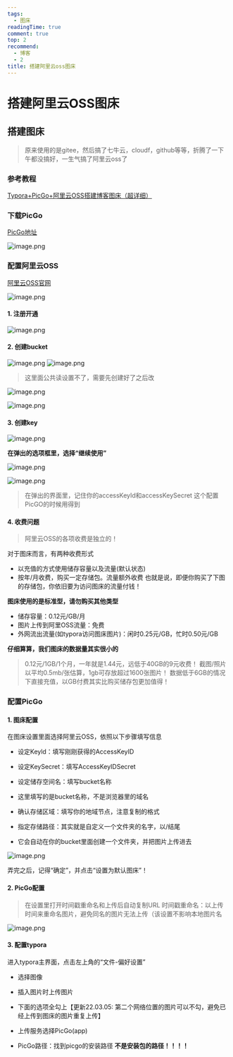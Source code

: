 ```yaml
---
tags:
  - 图床
readingTime: true
comment: true
top: 2
recommend:
  - 博客
  - 2
title: 搭建阿里云oss图床
---
```

# 搭建阿里云OSS图床
## 搭建图床

> 原来使用的是gitee，然后搞了七牛云，cloudf，github等等，折腾了一下午都没搞好，一生气搞了阿里云oss了

### 参考教程

[Typora+PicGo+阿里云OSS搭建博客图床（超详细）](https://blog.csdn.net/muxuen/article/details/122441469)

### 下载PicGo

[PicGo地址](https://github.com/Molunerfinn/PicGo/releases)

![image.png](https://imgsbo.oss-cn-shanghai.aliyuncs.com/undefined20250506194707652.png)

### 配置阿里云OSS

[阿里云OSS官网](https://www.aliyun.com/product/oss)

![image.png](https://imgsbo.oss-cn-shanghai.aliyuncs.com/undefined20250506195141297.png)

#### 1. 注册开通

![image.png](https://imgsbo.oss-cn-shanghai.aliyuncs.com/undefined20250506195223666.png)
#### 2. 创建bucket

![image.png](https://imgsbo.oss-cn-shanghai.aliyuncs.com/undefined20250506195241361.png)
![image.png](https://imgsbo.oss-cn-shanghai.aliyuncs.com/undefined20250506195437184.png)


>这里面公共读设置不了，需要先创建好了之后改

![image.png](https://imgsbo.oss-cn-shanghai.aliyuncs.com/undefined20250506195544893.png)

![image.png](https://imgsbo.oss-cn-shanghai.aliyuncs.com/undefined20250506195653050.png)

#### 3. 创建key

![image.png](https://imgsbo.oss-cn-shanghai.aliyuncs.com/undefined20250506195848396.png)

**在弹出的选项框里，选择“继续使用”**

![image.png](https://imgsbo.oss-cn-shanghai.aliyuncs.com/undefined20250506195903929.png)


![image.png](https://imgsbo.oss-cn-shanghai.aliyuncs.com/undefined20250506195919508.png)

>在弹出的界面里，记住你的accessKeyId和accessKeySecret
>这个配置PicGO的时候用得到

#### 4. 收费问题

>阿里云OSS的各项收费是独立的！

对于图床而言，有两种收费形式
- 以充值的方式使用储存容量以及流量(默认状态)
- 按年/月收费，购买一定存储包。流量额外收费
也就是说，即便你购买了下图的存储包，你依旧要为访问图床的流量付钱！

**图床使用的是标准型，请勿购买其他类型**

- 储存容量：0.12元/GB/月
- 图片上传到阿里OSS流量：免费
- 外网流出流量(如typora访问图床图片)：闲时0.25元/GB，忙时0.50元/GB

**仔细算算，我们图床的数据量其实很小的**

> 0.12元/1GB/1个月，一年就是1.44元，远低于40GB的9元收费！
   截图/照片以平均0.5mb/张估算，1gb可存放超过1600张图片！
   数据低于6GB的情况下直接充值，以GB付费其实比购买储存包更加值得！


### 配置PicGo

#### 1. 图床配置

在图床设置里面选择阿里云OSS，依照以下步骤填写信息

- 设定Keyld：填写刚刚获得的AccessKeyID

- 设定KeySecret：填写AccessKeyIDSecret

- 设定储存空间名：填写bucket名称

- 这里填写的是bucket名称，不是浏览器里的域名

- 确认存储区域：填写你的地域节点，注意复制的格式

- 指定存储路径：其实就是自定义一个文件夹的名字，以/结尾

- 它会自动在你的bucket里面创建一个文件夹，并把图片上传进去

![image.png](https://imgsbo.oss-cn-shanghai.aliyuncs.com/undefined20250506200327075.png)

弄完之后，记得“确定”，并点击“设置为默认图床”！


#### 2. PicGo配置

> 在设置里打开时间戳重命名和上传后自动复制URL
> 时间戳重命名：以上传时间来重命名图片，避免同名的图片无法上传（该设置不影响本地图片名


![image.png](https://imgsbo.oss-cn-shanghai.aliyuncs.com/undefined20250506200425211.png)


#### 3. 配置typora


进入typora主界面，点击左上角的“文件-偏好设置”

- 选择图像

- 插入图片时上传图片

- 下面的选项全勾上【更新22.03.05: 第二个网络位置的图片可以不勾，避免已经上传到图床的图片重复上传】

- 上传服务选择PicGo(app)

- PicGo路径：找到picgo的安装路径 **不是安装包的路径！！！！**